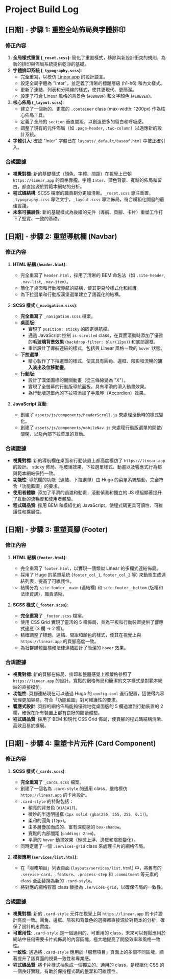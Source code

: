 # Project Build Log

## [日期] - 步驟 1: 重塑全站佈局與字體排印

### 修正內容

1.  **全局樣式重置 (`_reset.scss`)**: 簡化了重置樣式，移除與新設計衝突的規則，為新的排印與佈局系統提供乾淨的基礎。
2.  **字體排印系統 (`_typography.scss`)**:
    *   完全重寫，以模仿 [Linear.app](https://linear.app) 的設計語言。
    *   設定全局字體為 "Inter"，並定義了清晰的標題層級 (h1-h6) 和內文樣式。
    *   更新了連結、列表和分隔線的樣式，使其更現代、更簡潔。
    *   設定了符合 Linear 風格的背景色 (`#0B0B0F`) 和文字顏色 (`#E8E8E8`)。
3.  **核心佈局 (`_layout.scss`)**:
    *   建立了一個新的、更寬的 `.container` class (max-width: 1200px) 作為核心佈局工具。
    *   定義了全局的 `section` 垂直間距，以創造更多的留白和呼吸感。
    *   調整了現有的元件佈局（如 `.page-header`, `.two-column`）以適應新的設計系統。
4.  **字體引入**: 確認 "Inter" 字體已在 `layouts/_default/baseof.html` 中被正確引入。

### 合規證據

*   **視覺對標**: 新的基礎樣式（顏色、字體、間距）在視覺上已朝 `https://linear.app` 的風格靠攏。字體 `Inter`、深色背景、寬鬆的佈局和留白，都直接源於對範本網站的分析。
*   **程式碼結構**: SCSS 檔案的職責劃分更加清晰。`_reset.scss` 專注重置，`_typography.scss` 專注文字，`_layout.scss` 專注佈局，符合模組化開發的最佳實踐。
*   **未來可擴展性**: 新的基礎樣式為後續的元件（導航、頁腳、卡片）重塑工作打下了堅實、一致的基礎。

## [日期] - 步驟 2: 重塑導航欄 (Navbar)

### 修正內容

1.  **HTML 結構 (`header.html`)**:
    *   完全重寫了 `header.html`，採用了清晰的 BEM 命名法（如 `.site-header`, `.nav-list`, `.nav-item`）。
    *   簡化了桌面和行動版導航的結構，使其更易於樣式化和維護。
    *   為下拉選單和行動版漢堡選單建立了語義化的結構。

2.  **SCSS 樣式 (`_navigation.scss`)**:
    *   **完全重寫**了 `_navigation.scss` 檔案。
    *   **桌面版**:
        *   實現了 `position: sticky` 的固定導航欄。
        *   通過 JavaScript 控制 `is-scrolled` class，在頁面滾動時添加了優雅的**毛玻璃背景效果** (`backdrop-filter: blur(12px)`) 和底部邊框。
        *   重新設計了導航連結的樣式，包括與 Linear 風格一致的 `hover` 狀態。
    *   **下拉選單**:
        *   精心製作了下拉選單的樣式，使其具有圓角、邊框、陰影和流暢的**淡入淡出及位移動畫**。
    *   **行動版**:
        *   設計了漢堡圖標的開關動畫（從三條線變為 "X"）。
        *   實現了全螢幕的行動版導航面板，具有平滑的滑入動畫效果。
        *   為行動版選單內的下拉項添加了手風琴（Accordion）效果。

3.  **JavaScript 互動**:
    *   創建了 `assets/js/components/headerScroll.js` 來處理滾動時的樣式變化。
    *   創建了 `assets/js/components/mobileNav.js` 來處理行動版選單的開啟/關閉，以及內部下拉菜單的互動。

### 合規證據

*   **視覺對標**: 新的導航欄在桌面和行動裝置上都高度模仿了 `https://linear.app` 的設計。 sticky 佈局、毛玻璃效果、下拉選單樣式、動畫以及響應式行為都與範本網站保持一致。
*   **功能性**: 導航欄的功能（連結、下拉選單）由 Hugo 的菜單系統驅動，完全符合「功能藍圖」的要求。
*   **使用者體驗**: 添加了平滑的過渡和動畫，滾動偵測和獨立的 JS 模組顯著提升了互動的流暢度和使用者體驗。
*   **程式碼品質**: 採用 BEM 和模組化的 JavaScript，使程式碼更具可讀性、可維護性和擴展性。

## [日期] - 步驟 3: 重塑頁腳 (Footer)

### 修正內容

1.  **HTML 結構 (`footer.html`)**:
    *   完全重寫了 `footer.html`，以實現一個類似 Linear 的多欄式連結佈局。
    *   採用了 Hugo 的菜單系統 (`footer_col_1`, `footer_col_2` 等) 來動態生成連結列表，提高了可維護性。
    *   結構分為 `site-footer__main` (連結欄) 和 `site-footer__bottom` (版權和法律資訊)，職責清晰。

2.  **SCSS 樣式 (`_footer.scss`)**:
    *   **完全重寫**了 `_footer.scss` 檔案。
    *   使用 CSS Grid 實現了靈活的 5 欄佈局，並為平板和行動裝置提供了響應式適應 (3 欄 -> 2 欄)。
    *   精確調整了標題、連結、間距和顏色的樣式，使其在視覺上與 `https://linear.app` 的頁腳高度一致。
    *   為社群媒體圖標和法律連結設計了簡潔的 `hover` 效果。

### 合規證據

*   **視覺對標**: 新的頁腳在佈局、排印和整體感覺上都嚴格參照了 `https://linear.app` 的設計。寬鬆的網格佈局和簡潔的文字樣式是對範本網站的直接模仿。
*   **功能性**: 頁腳連結現在可以通過 Hugo 的 `config.toml` 進行配置，這使得內容管理更加容易，符合「功能藍圖」對可維護性的要求。
*   **響應式設計**: 頁腳的網格佈局能夠優雅地從桌面版的 5 欄過渡到行動裝置的 2 欄，確保在所有裝置上都有良好的閱讀體驗。
*   **程式碼品質**: 採用了 BEM 和現代 CSS Grid 佈局，使頁腳的程式碼結構清晰、高效且易於擴展。

## [日期] - 步驟 4: 重塑卡片元件 (Card Component)

### 修正內容

1.  **SCSS 樣式 (`_cards.scss`)**:
    *   **完全重寫**了 `_cards.scss` 檔案。
    *   創建了一個名為 `.card-style` 的通用 class，嚴格模仿 `https://linear.app` 的卡片設計。
    *   `.card-style` 的特點包括：
        *   稍亮的背景色 (`#1A1A1F`)。
        *   微妙的半透明邊框 (`1px solid rgba(255, 255, 255, 0.1)`)。
        *   柔和的圓角 (`12px`)。
        *   由多層疊加而成的、富有深度感的 `box-shadow`。
        *   寬鬆的內部間距 (`padding: 2rem`)。
        *   平滑的 `hover` 動畫效果（輕微上浮、邊框和陰影變化）。
    *   同時定義了一個 `.services-grid` class 來處理卡片的網格佈局。

2.  **模板應用 (`services/list.html`)**:
    *   在「服務項目」列表頁面 (`layouts/services/list.html`) 中，將舊有的 `.service-card`、`.feature`、`.process-step` 和 `.commitment` 等元素的 class 全面替換為新的 `.card-style`。
    *   將對應的網格容器 class 替換為 `.services-grid`，以確保佈局的一致性。

### 合規證據

*   **視覺對標**: 新的 `.card-style` 元件在視覺上與 `https://linear.app` 的卡片設計高度一致。圓角、邊框、陰影和背景色的選擇都直接源於對範本的分析，確保了設計的忠實度。
*   **可重用性**: `.card-style` 是一個通用的、可重用的 class，未來可以輕鬆應用於網站中任何需要卡片式佈局的內容區塊，極大地提高了開發效率和風格一致性。
*   **一致性**: 通過將 `.card-style` 應用於「服務項目」頁面上的多個不同區塊，顯著提升了該頁面的視覺一致性和專業感。
*   **程式碼品質**: 將卡片樣式抽象成一個獨立的、通用的 class，是模組化 CSS 的一個良好實踐，有助於保持程式碼的整潔和可維護性。

